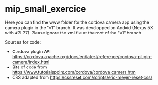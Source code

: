 # mip_small_exercice

Here you can find the www folder for the cordova camera app using the camera plugin in the "v1" branch. It was developped on Andoid (Nexus 5X with API 27).
Please ignore the xml file at the root of the "v1" branch.

Sources for code:
 - Cordova plugin API https://cordova.apache.org/docs/en/latest/reference/cordova-plugin-camera/index.html
 - Bits of code from https://www.tutorialspoint.com/cordova/cordova_camera.htm
 - CSS adapted from https://cssreset.com/scripts/eric-meyer-reset-css/
